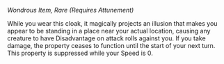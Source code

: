 _Wondrous Item, Rare (Requires Attunement)_

While you wear this cloak, it magically projects an illusion that makes you appear to be standing in a place near your actual location, causing any creature to have Disadvantage on attack rolls against you. If you take damage, the property ceases to function until the start of your next turn. This property is suppressed while your Speed is 0.
